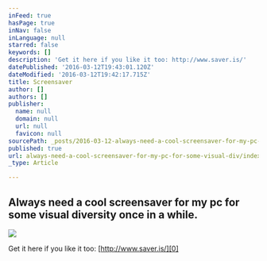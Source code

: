 ```yaml
---
inFeed: true
hasPage: true
inNav: false
inLanguage: null
starred: false
keywords: []
description: 'Get it here if you like it too: http://www.saver.is/'
datePublished: '2016-03-12T19:43:01.120Z'
dateModified: '2016-03-12T19:42:17.715Z'
title: Screensaver
author: []
authors: []
publisher:
  name: null
  domain: null
  url: null
  favicon: null
sourcePath: _posts/2016-03-12-always-need-a-cool-screensaver-for-my-pc-for-some-visual-div.md
published: true
url: always-need-a-cool-screensaver-for-my-pc-for-some-visual-div/index.html
_type: Article

---
```

## Always need a cool screensaver for my pc for some visual diversity once in a while.
![](https://the-grid-user-content.s3-us-west-2.amazonaws.com/58edd05c-9f3f-4221-acd9-aa9f83af1180.png)

Get it here if you like it too: [http://www.saver.is/][0]

[0]: http://www.saver.is/